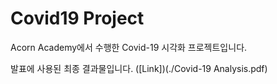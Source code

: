 # Covid19 Project

Acorn Academy에서 수행한 Covid-19 시각화 프로젝트입니다.

발표에 사용된 최종 결과물입니다. ([Link])(./Covid-19 Analysis.pdf)
